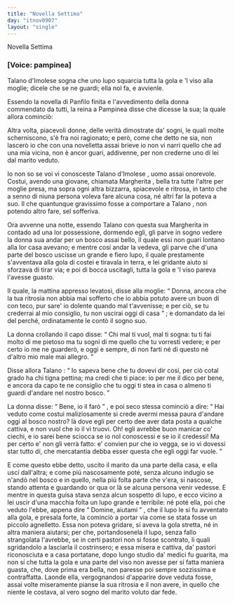 ```yaml
---
title: "Novella Settima"
day: "itnov0907"
layout: "single"
---
```

<html>
 <head>
 </head>
 <body>
  <div id="nov0907" type="novella" who="pampinea">
   <head>
    Novella Settima
   </head>
   <p>
    <h3>
     [Voice: pampinea]
    </h3>
   </p>
   <argument>
    <p>
     <milestone id="p09070001"/>
     <name persref="talano" type="person">
      Talano d'Imolese
     </name>
     sogna che uno lupo squarcia tutta la gola e 'l viso alla moglie; dicele che se ne guardi; ella nol fa, e avvienle.
    </p>
   </argument>
   <div3 type="commentary" who="author">
    <p>
     <milestone id="p09070002"/>
     Essendo la novella di
     <name persref="panfilo" type="person">
      Panfilo
     </name>
     finita e l'avvedimento della donna commendato da tutti,
     <name persref="emilia" type="person">
      la reina
     </name>
     a
     <name persref="pampinea" type="person">
      Pampinea
     </name>
     disse che dicesse la sua; la quale allora cominci&ograve;:
    </p>
   </div3>
   <div3 type="commentary" who="pampinea">
    <p>
     <milestone id="p09070003"/>
     Altra volta, piacevoli donne, delle verit&agrave; dimostrate da' sogni, le quali molte scherniscono, s'&egrave; fra noi ragionato; e per&ograve;, come che detto ne sia, non lascer&ograve; io che con una novelletta assai brieve io non vi narri quello che ad una mia vicina, non &egrave; ancor guari, addivenne, per non crederne uno di lei dal marito veduto.
    </p>
   </div3>
   <p>
    <milestone id="p09070004"/>
    Io non so se voi vi conosceste
    <name persref="talano" type="person">
     Talano d'Imolese
    </name>
    , uomo assai onorevole. Costui, avendo una giovane, chiamata
    <name persref="margheritaimolese" type="person">
     Margherita
    </name>
    , bella tra tutte l'altre per moglie presa, ma sopra ogni altra bizzarra, spiacevole e ritrosa, in tanto che a senno di niuna persona voleva fare alcuna cosa, n&eacute; altri far la poteva a suo. Il che quantunque gravissimo fosse a comportare a
    <name persref="talano" type="person">
     Talano
    </name>
    , non potendo altro fare, sel sofferiva.
   </p>
   <p>
    <milestone id="p09070005"/>
    Ora avvenne una notte, essendo
    <name persref="talano" type="person">
     Talano
    </name>
    con questa sua
    <name persref="margheritaimolese" type="person">
     Margherita
    </name>
    in contado ad una lor possessione, dormendo egli, gli parve in sogno vedere la donna sua andar per un bosco assai bello, il quale essi non guari lontano alla lor casa avevano;
    <milestone id="p09070006"/>
    e mentre cos&iacute; andar la vedeva, gli parve che d'una parte del bosco uscisse un grande e fiero lupo, il quale prestamente s'avventava alla gola di costei e tiravala in terra, e lei gridante aiuto si sforzava di tirar via; e poi di bocca uscitagli, tutta la gola e 'l viso pareva l'avesse guasto.
   </p>
   <p>
    <milestone id="p09070007"/>
    Il quale, la mattina appresso levatosi, disse alla moglie:
    <q direct="unspecified" who="talano">
     Donna, ancora che la tua ritrosia non abbia mai sofferto che io abbia potuto avere un buon d&iacute; con teco, pur sare' io dolente quando mal t'avvenisse; e per ci&ograve;, se tu crederrai al mio consiglio, tu non uscirai oggi di casa
    </q>
    ; e domandato da lei del perch&eacute;, ordinatamente le cont&ograve; il sogno suo.
   </p>
   <p>
    <milestone id="p09070008"/>
    La donna crollando il capo disse:
    <q direct="unspecified" who="margheritaimolese">
     Chi mal ti vuol, mal ti sogna: tu ti fai molto di me pietoso ma tu sogni di me quello che tu vorresti vedere; e per certo io me ne guarder&ograve;, e oggi e sempre, di non farti n&eacute; di questo n&eacute; d'altro mio male mai allegro.
    </q>
   </p>
   <p>
    <milestone id="p09070009"/>
    Disse allora
    <name persref="talano" type="person">
     Talano
    </name>
    :
    <q direct="unspecified" who="talano">
     Io sapeva bene che tu dovevi dir cos&iacute;, per ci&ograve; cotal grado ha chi tigna pettina; ma credi che ti piace: io per me il dico per bene, e ancora da capo te ne consiglio che tu oggi ti stea in casa o almeno ti guardi d'andare nel nostro bosco.
    </q>
   </p>
   <p>
    <milestone id="p09070010"/>
    La donna disse:
    <q direct="unspecified" who="margheritaimolese">
     Bene, io il far&ograve;
    </q>
    , e poi seco stessa cominci&ograve; a dire:
    <q direct="unspecified">
     Hai veduto come costui maliziosamente si crede avermi messa paura d'andare oggi al bosco nostro? l&agrave; dove egli per certo dee aver data posta a qualche cattiva, e non vuol che io il vi truovi. Oh! egli avrebbe buon manicar co' ciechi, e io sarei bene sciocca se io nol conoscessi e se io il credessi! Ma per certo e' non gli verr&agrave; fatto: e' convien pur che io vegga, se io vi dovessi star tutto d&iacute;, che mercatantia debba esser questa che egli oggi far vuole.
    </q>
   </p>
   <p>
    <milestone id="p09070011"/>
    E come questo ebbe detto, uscito il marito da una parte della casa, e ella usc&iacute; dall'altra; e come pi&uacute; nascosamente pot&eacute;, senza alcuno indugio se n'and&ograve; nel bosco e in quello, nella pi&uacute; folta parte che v'era, si nascose, stando attenta e guardando or qua or l&agrave; se alcuna persona venir vedesse.
    <milestone id="p09070012"/>
    E mentre in questa guisa stava senza alcun sospetto di lupo, e ecco vicino a lei uscir d'una macchia folta un lupo grande e terribile: n&eacute; pot&eacute; ella, poi che veduto l'ebbe, appena dire
    <q direct="unspecified" who="margheritaimolese">
     Domine, aiutami
    </q>
    , che il lupo le si fu avventato alla gola, e presala forte, la cominci&ograve; a portar via come se stata fosse un piccolo agnelletto.
    <milestone id="p09070013"/>
    Essa non poteva gridare, s&iacute; aveva la gola stretta, n&eacute; in altra maniera aiutarsi; per che, portandosenela il lupo, senza fallo strangolata l'avrebbe, se in certi pastori non si fosse scontrato, li quali sgridandolo a lasciarla il costrinsero; e essa misera e cattiva, da' pastori riconosciuta e a casa portatane, dopo lungo studio da' medici fu guarita, ma non s&iacute; che tutta la gola e una parte del viso non avesse per s&iacute; fatta maniera guasta, che, dove prima era bella, non paresse poi sempre sozzissima e contraffatta.
    <milestone id="p09070014"/>
    Laonde ella, vergognandosi d'apparire dove veduta fosse, assai volte miseramente pianse la sua ritrosia e il non avere, in quello che niente le costava, al vero sogno del marito voluto dar fede.
   </p>
  </div>
 </body>
</html>